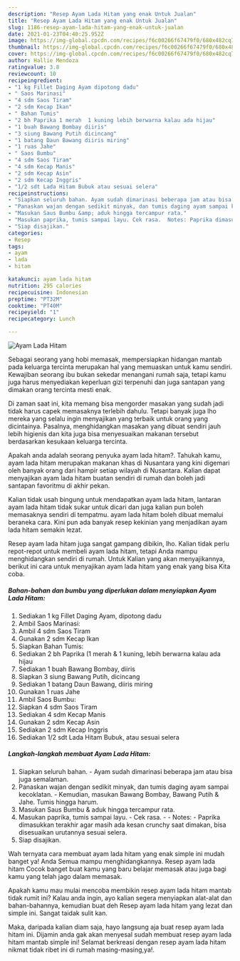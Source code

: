 ```yaml
---
description: "Resep Ayam Lada Hitam yang enak Untuk Jualan"
title: "Resep Ayam Lada Hitam yang enak Untuk Jualan"
slug: 1186-resep-ayam-lada-hitam-yang-enak-untuk-jualan
date: 2021-01-23T04:40:25.952Z
image: https://img-global.cpcdn.com/recipes/f6c00266f67479f0/680x482cq70/ayam-lada-hitam-foto-resep-utama.jpg
thumbnail: https://img-global.cpcdn.com/recipes/f6c00266f67479f0/680x482cq70/ayam-lada-hitam-foto-resep-utama.jpg
cover: https://img-global.cpcdn.com/recipes/f6c00266f67479f0/680x482cq70/ayam-lada-hitam-foto-resep-utama.jpg
author: Hallie Mendoza
ratingvalue: 3.8
reviewcount: 10
recipeingredient:
- "1 kg Fillet Daging Ayam dipotong dadu"
- " Saos Marinasi"
- "4 sdm Saos Tiram"
- "2 sdm Kecap Ikan"
- " Bahan Tumis"
- "2 bh Paprika 1 merah  1 kuning lebih berwarna kalau ada hijau"
- "1 buah Bawang Bombay diiris"
- "3 siung Bawang Putih dicincang"
- "1 batang Daun Bawang diiris miring"
- "1 ruas Jahe"
- " Saos Bumbu"
- "4 sdm Saos Tiram"
- "4 sdm Kecap Manis"
- "2 sdm Kecap Asin"
- "2 sdm Kecap Inggris"
- "1/2 sdt Lada Hitam Bubuk atau sesuai selera"
recipeinstructions:
- "Siapkan seluruh bahan. Ayam sudah dimarinasi beberapa jam atau bisa juga semalaman."
- "Panaskan wajan dengan sedikit minyak, dan tumis daging ayam sampai kecoklatan. Kemudian, masukan Bawang Bombay, Bawang Putih &amp; Jahe. Tumis hingga harum."
- "Masukan Saus Bumbu &amp; aduk hingga tercampur rata."
- "Masukan paprika, tumis sampai layu. Cek rasa.  Notes: Paprika dimasukkan terakhir agar masih ada kesan crunchy saat dimakan, bisa disesuaikan urutannya sesuai selera."
- "Siap disajikan."
categories:
- Resep
tags:
- ayam
- lada
- hitam

katakunci: ayam lada hitam 
nutrition: 295 calories
recipecuisine: Indonesian
preptime: "PT32M"
cooktime: "PT40M"
recipeyield: "1"
recipecategory: Lunch

---
```



![Ayam Lada Hitam](https://img-global.cpcdn.com/recipes/f6c00266f67479f0/680x482cq70/ayam-lada-hitam-foto-resep-utama.jpg)

Sebagai seorang yang hobi memasak, mempersiapkan hidangan mantab pada keluarga tercinta merupakan hal yang memuaskan untuk kamu sendiri. Kewajiban seorang ibu bukan sekedar menangani rumah saja, tetapi kamu juga harus menyediakan keperluan gizi terpenuhi dan juga santapan yang dimakan orang tercinta mesti enak.

Di zaman  saat ini, kita memang bisa mengorder masakan yang sudah jadi tidak harus capek memasaknya terlebih dahulu. Tetapi banyak juga lho mereka yang selalu ingin menyajikan yang terbaik untuk orang yang dicintainya. Pasalnya, menghidangkan masakan yang dibuat sendiri jauh lebih higienis dan kita juga bisa menyesuaikan makanan tersebut berdasarkan kesukaan keluarga tercinta. 



Apakah anda adalah seorang penyuka ayam lada hitam?. Tahukah kamu, ayam lada hitam merupakan makanan khas di Nusantara yang kini digemari oleh banyak orang dari hampir setiap wilayah di Nusantara. Kalian dapat menyajikan ayam lada hitam buatan sendiri di rumah dan boleh jadi santapan favoritmu di akhir pekan.

Kalian tidak usah bingung untuk mendapatkan ayam lada hitam, lantaran ayam lada hitam tidak sukar untuk dicari dan juga kalian pun boleh memasaknya sendiri di tempatmu. ayam lada hitam boleh dibuat memalui beraneka cara. Kini pun ada banyak resep kekinian yang menjadikan ayam lada hitam semakin lezat.

Resep ayam lada hitam juga sangat gampang dibikin, lho. Kalian tidak perlu repot-repot untuk membeli ayam lada hitam, tetapi Anda mampu menghidangkan sendiri di rumah. Untuk Kalian yang akan menyajikannya, berikut ini cara untuk menyajikan ayam lada hitam yang enak yang bisa Kita coba.

<!--inarticleads1-->

##### Bahan-bahan dan bumbu yang diperlukan dalam menyiapkan Ayam Lada Hitam:

1. Sediakan 1 kg Fillet Daging Ayam, dipotong dadu
1. Ambil  Saos Marinasi:
1. Ambil 4 sdm Saos Tiram
1. Gunakan 2 sdm Kecap Ikan
1. Siapkan  Bahan Tumis:
1. Sediakan 2 bh Paprika (1 merah &amp; 1 kuning, lebih berwarna kalau ada hijau
1. Sediakan 1 buah Bawang Bombay, diiris
1. Siapkan 3 siung Bawang Putih, dicincang
1. Sediakan 1 batang Daun Bawang, diiris miring
1. Gunakan 1 ruas Jahe
1. Ambil  Saos Bumbu:
1. Siapkan 4 sdm Saos Tiram
1. Sediakan 4 sdm Kecap Manis
1. Gunakan 2 sdm Kecap Asin
1. Sediakan 2 sdm Kecap Inggris
1. Sediakan 1/2 sdt Lada Hitam Bubuk, atau sesuai selera




<!--inarticleads2-->

##### Langkah-langkah membuat Ayam Lada Hitam:

1. Siapkan seluruh bahan. - Ayam sudah dimarinasi beberapa jam atau bisa juga semalaman.
1. Panaskan wajan dengan sedikit minyak, dan tumis daging ayam sampai kecoklatan. - Kemudian, masukan Bawang Bombay, Bawang Putih &amp; Jahe. Tumis hingga harum.
1. Masukan Saus Bumbu &amp; aduk hingga tercampur rata.
1. Masukan paprika, tumis sampai layu. - Cek rasa. -  - Notes: - Paprika dimasukkan terakhir agar masih ada kesan crunchy saat dimakan, bisa disesuaikan urutannya sesuai selera.
1. Siap disajikan.




Wah ternyata cara membuat ayam lada hitam yang enak simple ini mudah banget ya! Anda Semua mampu menghidangkannya. Resep ayam lada hitam Cocok banget buat kamu yang baru belajar memasak atau juga bagi kamu yang telah jago dalam memasak.

Apakah kamu mau mulai mencoba membikin resep ayam lada hitam mantab tidak rumit ini? Kalau anda ingin, ayo kalian segera menyiapkan alat-alat dan bahan-bahannya, kemudian buat deh Resep ayam lada hitam yang lezat dan simple ini. Sangat taidak sulit kan. 

Maka, daripada kalian diam saja, hayo langsung aja buat resep ayam lada hitam ini. Dijamin anda gak akan menyesal sudah membuat resep ayam lada hitam mantab simple ini! Selamat berkreasi dengan resep ayam lada hitam nikmat tidak ribet ini di rumah masing-masing,ya!.

